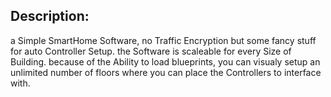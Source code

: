 Description:
-----------
a Simple SmartHome Software, no Traffic Encryption but some fancy stuff for auto Controller Setup. the Software is scaleable for every Size of Building. because of the Ability to load blueprints, you can
visualy setup an unlimited number of floors where you can place the Controllers to interface with.